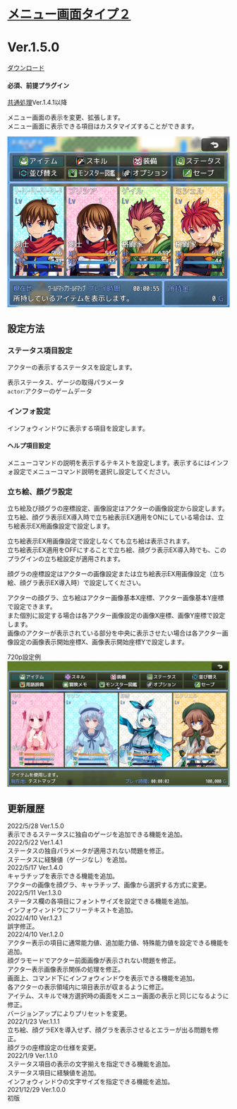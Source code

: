 # [メニュー画面タイプ２](https://raw.githubusercontent.com/nuun888/MZ/master/NUUN_MenuScreen_2.js)
# Ver.1.5.0
[ダウンロード](https://raw.githubusercontent.com/nuun888/MZ/master/NUUN_MenuScreen_2.js)  
#### 必須、前提プラグイン
[共通処理](https://github.com/nuun888/MZ/blob/master/README/Base.md)Ver.1.4.1以降    

メニュー画面の表示を変更、拡張します。  
メニュー画面に表示できる項目はカスタマイズすることができます。  

![画像](img/MenuScreen3.png)  

## 設定方法
### ステータス項目設定
アクターの表示するステータスを設定します。  

表示ステータス、ゲージの取得パラメータ  
`actor`:アクターのゲームデータ  

### インフォ設定
インフォウィンドウに表示する項目を設定します。  

#### ヘルプ項目設定
メニューコマンドの説明を表示するテキストを設定します。表示するにはインフォ設定でメニューコマンド説明を選択し設定してください。  

### 立ち絵、顔グラ設定
立ち絵及び顔グラの座標設定、画像設定はアクターの画像設定から設定します。  
立ち絵、顔グラ表示EX導入時で立ち絵表示EX適用をONにしている場合は、立ち絵表示EX用画像設定で設定します。  

立ち絵表示EX用画像設定で設定しなくても立ち絵は表示されます。  
立ち絵表示EX適用をOFFにすることで立ち絵、顔グラ表示EX導入時でも、このプラグインの立ち絵設定が適用されます。  

顔グラの座標設定はアクターの画像設定または立ち絵表示EX用画像設定（立ち絵、顔グラ表示EX導入時）で設定してください。  

アクターの顔グラ、立ち絵はアクター画像基本X座標、アクター画像基本Y座標で設定できます。  
また個別に設定する場合は各アクター画像設定の画像X座標、画像Y座標で設定します。  
画像のアクターが表示されている部分を中央に表示させたい場合は各アクター画像設定の画像表示開始座標X、画像表示開始座標Yで設定します。  

720p設定例  
![画像](img/MenuScreen4.png) 

## 更新履歴 
2022/5/28 Ver.1.5.0  
表示できるステータスに独自のゲージを追加できる機能を追加。  
2022/5/22 Ver.1.4.1  
ステータスの独自パラメータが適用されない問題を修正。  
ステータスに経験値（ゲージなし）を追加。  
2022/5/17 Ver.1.4.0  
キャラチップを表示できる機能を追加。  
アクターの画像を顔グラ、キャラチップ、画像から選択する方式に変更。  
2022/5/11 Ver.1.3.0  
ステータス欄の各項目にフォントサイズを設定できる機能を追加。  
インフォウィンドウにフリーテキストを追加。  
2022/4/10 Ver.1.2.1  
誤字修正。  
2022/4/10 Ver.1.2.0  
アクター表示の項目に通常能力値、追加能力値、特殊能力値を設定できる機能を追加。  
顔グラモードでアクター前面画像が表示されない問題を修正。  
アクター表示画像表示関係の処理を修正。  
画面上、コマンド下にインフォウィンドウを表示できる機能を追加。  
各アクターの表示領域内に項目表示が収まるように修正。  
アイテム、スキルで味方選択時の画面をメニュー画面の表示と同じになるように修正。  
バージョンアップによりプリセットを変更。  
2022/1/23 Ver.1.1.1  
立ち絵、顔グラEXを導入せず、顔グラを表示させるとエラーが出る問題を修正。  
顔グラの座標設定の仕様を変更。  
2022/1/9 Ver.1.1.0  
ステータス項目の表示の文字揃えを指定できる機能を追加。  
ステータス項目に経験値を追加。  
インフォウィンドウの文字サイズを指定できる機能を追加。  
2021/12/29 Ver.1.0.0  
初版  
